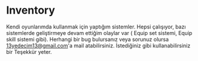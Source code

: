 # Inventory
Kendi oyunlarımda kullanmak için yaptığım sistemler. Hepsi çalışıyor, bazı sistemlerde geliştirmeye devam ettiğim olaylar var ( Equip set sistemi, Equip skill sistemi gibi).
Herhangi bir bug bulursanız veya sorunuz olursa 13yedecim13@gmail.com'a mail atabilirsiniz.
İstediğiniz gibi kullanabilirsiniz bir Teşekkür yeter.
